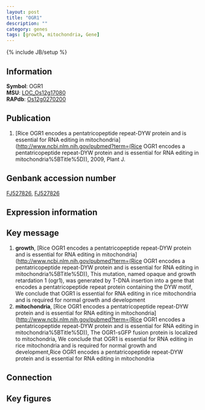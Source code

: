 ```yaml
---
layout: post
title: "OGR1"
description: ""
category: genes
tags: [growth, mitochondria, Gene]
---
```

{% include JB/setup %}

## Information
__Symbol__: OGR1  
__MSU__: [LOC_Os12g17080](http://rice.plantbiology.msu.edu/cgi-bin/ORF_infopage.cgi?orf=LOC_Os12g17080)  
__RAPdb__: [Os12g0270200](http://rapdb.dna.affrc.go.jp/viewer/gbrowse_details/irgsp1?name=Os12g0270200)  

## Publication
1. [Rice OGR1 encodes a pentatricopeptide repeat-DYW protein and is essential for RNA editing in mitochondria](http://www.ncbi.nlm.nih.gov/pubmed?term=(Rice OGR1 encodes a pentatricopeptide repeat-DYW protein and is essential for RNA editing in mitochondria%5BTitle%5D)), 2009, Plant J.

## Genbank accession number
[FJ527826](http://www.ncbi.nlm.nih.gov/nuccore/FJ527826), [FJ527826](http://www.ncbi.nlm.nih.gov/nuccore/FJ527826)

## Expression information

## Key message
1. __growth__, [Rice OGR1 encodes a pentatricopeptide repeat-DYW protein and is essential for RNA editing in mitochondria](http://www.ncbi.nlm.nih.gov/pubmed?term=(Rice OGR1 encodes a pentatricopeptide repeat-DYW protein and is essential for RNA editing in mitochondria%5BTitle%5D)),  This mutation, named opaque and growth retardation 1 (ogr1), was generated by T-DNA insertion into a gene that encodes a pentatricopeptide repeat protein containing the DYW motif, We conclude that OGR1 is essential for RNA editing in rice mitochondria and is required for normal growth and development
2. __mitochondria__, [Rice OGR1 encodes a pentatricopeptide repeat-DYW protein and is essential for RNA editing in mitochondria](http://www.ncbi.nlm.nih.gov/pubmed?term=(Rice OGR1 encodes a pentatricopeptide repeat-DYW protein and is essential for RNA editing in mitochondria%5BTitle%5D)),  The OGR1-sGFP fusion protein is localized to mitochondria, We conclude that OGR1 is essential for RNA editing in rice mitochondria and is required for normal growth and development,Rice OGR1 encodes a pentatricopeptide repeat-DYW protein and is essential for RNA editing in mitochondria

## Connection

## Key figures


